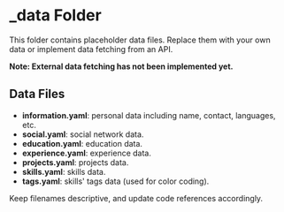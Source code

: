 # _data Folder

This folder contains placeholder data files. Replace them with your own data or implement data fetching from an API.

**Note: External data fetching has not been implemented yet.** 

## Data Files
- **information.yaml**: personal data including name, contact, languages, etc.
- **social.yaml**: social network data.
- **education.yaml**: education data.
- **experience.yaml**: experience data.
- **projects.yaml**: projects data.
- **skills.yaml**: skills data.
- **tags.yaml**: skills' tags data (used for color coding).

Keep filenames descriptive, and update code references accordingly.